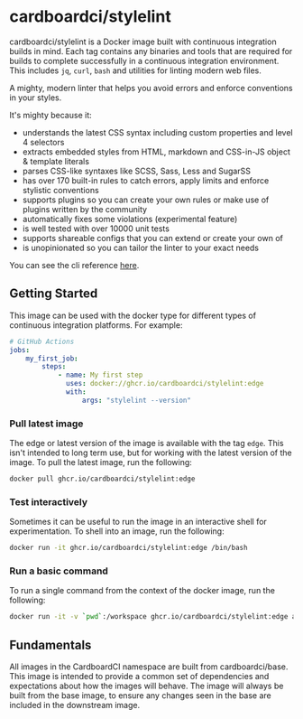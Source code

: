 # cardboardci/stylelint

cardboardci/stylelint is a Docker image built with continuous integration builds in mind. Each tag contains any binaries and tools that are required for builds to complete successfully in a continuous integration environment. This includes `jq`, `curl`, `bash` and utilities for linting modern web files.

A mighty, modern linter that helps you avoid errors and enforce conventions in your styles.

It's mighty because it:

-   understands the latest CSS syntax including custom properties and level 4 selectors
-   extracts embedded styles from HTML, markdown and CSS-in-JS object & template literals
-   parses CSS-like syntaxes like SCSS, Sass, Less and SugarSS
-   has over 170 built-in rules to catch errors, apply limits and enforce stylistic conventions
-   supports plugins so you can create your own rules or make use of plugins written by the community
-   automatically fixes some violations (experimental feature)
-   is well tested with over 10000 unit tests
-   supports shareable configs that you can extend or create your own of
-   is unopinionated so you can tailor the linter to your exact needs

You can see the cli reference [here](https://github.com/stylelint/stylelint).

## Getting Started

This image can be used with the docker type for different types of continuous integration platforms. For example:

```yml
# GitHub Actions
jobs:
    my_first_job:
        steps:
            - name: My first step
              uses: docker://ghcr.io/cardboardci/stylelint:edge
              with:
                  args: "stylelint --version"
```

### Pull latest image

The edge or latest version of the image is available with the tag `edge`. This isn't intended to long term use, but for working with the latest version of the image. To pull the latest image, run the following:

```bash
docker pull ghcr.io/cardboardci/stylelint:edge
```

### Test interactively

Sometimes it can be useful to run the image in an interactive shell for experimentation. To shell into an image, run the following:

```bash
docker run -it ghcr.io/cardboardci/stylelint:edge /bin/bash
```

### Run a basic command

To run a single command from the context of the docker image, run the following:

```bash
docker run -it -v `pwd`:/workspace ghcr.io/cardboardci/stylelint:edge aws --version
```

## Fundamentals

All images in the CardboardCI namespace are built from cardboardci/base. This image is intended to provide a common set of dependencies and expectations about how the images will behave. The image will always be built from the base image, to ensure any changes seen in the base are included in the downstream image.
